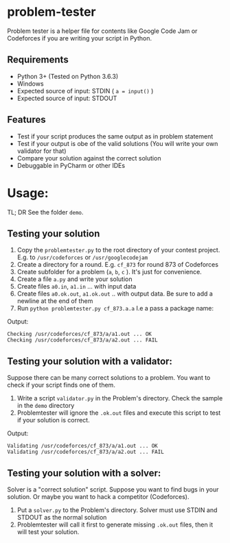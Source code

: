 problem-tester
==============

Problem tester is a helper file for contents like Google Code Jam or Codeforces if you are writing your script in Python.

Requirements
--------------
- Python 3+ (Tested on Python 3.6.3)
- Windows
- Expected source of input: STDIN ( `a = input()` )
- Expected source of input: STDOUT

Features
--------------
- Test if your script produces the same output as in problem statement
- Test if your output is obe of the valid solutions (You will write your own validator for that)
- Compare your solution against the correct solution
- Debuggable in PyCharm or other IDEs

Usage:
==============
TL; DR
See the folder `demo`.

Testing your solution
--------------
1. Copy the `problemtester.py` to the root directory of your contest project. E.g. to `/usr/codeforces` or `/usr/googlecodejam`
2. Create a directory for a round. E.g. `cf_873` for round 873 of Codeforces
3. Create subfolder for a problem (`a`, `b`, `c` ). It's just for convenience.
4. Create a file `a.py` and write your solution
5. Create files `a0.in`, `a1.in` ... with input data
6. Create files `a0.ok.out`, `a1.ok.out` .. with output data. Be sure to add a newline at the end of them
7. Run `python problemtester.py cf_873.a.a` I.e a pass a package name:

Output:
```
Checking /usr/codeforces/cf_873/a/a1.out ... OK
Checking /usr/codeforces/cf_873/a/a2.out ... FAIL
```

Testing your solution with a validator:
--------------
Suppose there can be many correct solutions to a problem. You want to check if your script finds one of them.
1. Write a script `validator.py` in the Problem's directory. Check the sample in the `demo` directory
2. Problemtester will ignore the `.ok.out` files and execute this script to test if your solution is correct.

Output:
```
Validating /usr/codeforces/cf_873/a/a1.out ... OK
Validating /usr/codeforces/cf_873/a/a2.out ... FAIL
```


Testing your solution with a solver:
--------------
Solver is a "correct solution" script. Suppose you want to find bugs in your solution. Or maybe you want to hack a competitor (Codeforces).
1. Put a `solver.py` to the Problem's directory. Solver must use STDIN and STDOUT as the normal solution
2. Problemtester will call it first to generate missing `.ok.out` files, then it will test your solution.


